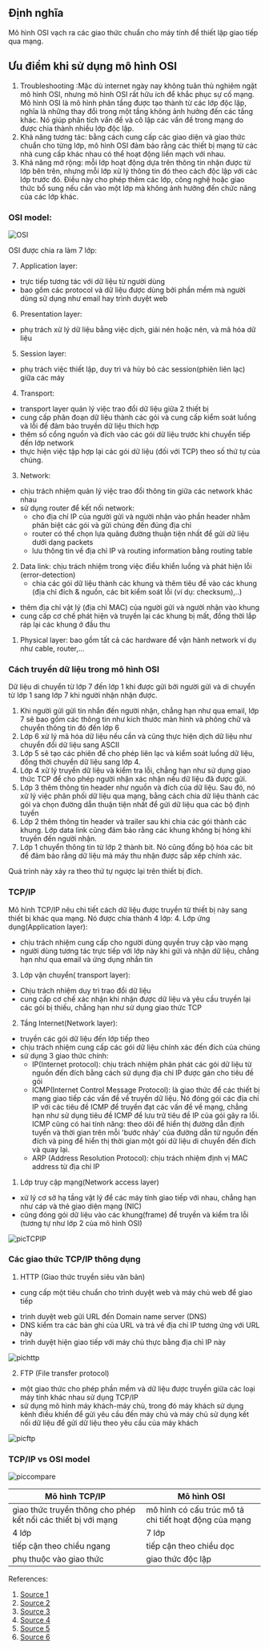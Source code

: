 ## Định nghĩa
Mô hình OSI vạch ra các giao thức chuẩn cho máy tính để thiết lập giao tiếp qua mạng.
## Ưu điểm khi sử dụng mô hình OSI
1. Troubleshooting :Mặc dù internet ngày nay không tuân thủ nghiêm ngặt mô hình OSI, nhưng mô hình OSI rất hữu ích để khắc phục sự cố mạng. Mô hình OSI là mô hình phân tầng được tạo thành từ các lớp độc lập, nghĩa là những thay đổi trong một tầng không ảnh hưởng đến các tầng khác. Nó giúp phân tích vấn đề và cô lập các vấn đề trong mạng do được chia thành nhiều lớp độc lập. 
2. Khả năng tương tác: bằng cách cung cấp các giao diện và giao thức chuẩn cho từng lớp, mô hình OSI đảm bảo rằng các thiết bị mạng từ các nhà cung cấp khác nhau có thể hoạt động liền mạch với nhau.
3. Khả năng mở rộng: mỗi lớp hoạt động dựa trên thông tin nhận được từ lớp bên trên, nhưng mỗi lớp xử lý thông tin đó theo cách độc lập với các lớp trước đó. Điều này cho phép thêm các lớp, công nghệ hoặc giao thức bổ sung nếu cần vào một lớp mà không ảnh hưởng đến chức năng của các lớp khác.

### OSI model:

![OSI](./images/Osi_model.png)
 
 OSI được chia ra làm 7 lớp: 
 
 7. Application layer:
- trực tiếp tương tác với dữ liệu từ người dùng
- bao gồm các protocol và dữ liệu được dùng bởi phần mềm mà người dùng sử dụng như email hay trình duyệt web
6. Presentation layer:
- phụ trách xử lý dữ liệu bằng việc dịch, giải nén hoặc nén, và mã hóa dữ liệu
5. Session layer:
- phụ trách việc thiết lập, duy trì và hủy bỏ các session(phiên liên lạc) giữa các máy
4. Transport: 
- transport layer quản lý việc trao đổi dữ liệu giữa 2 thiết bị
- cung cấp phân đoạn dữ liệu thành các gói và cung cấp kiểm soát luồng và lỗi để đảm bảo truyền dữ liệu thích hợp
- thêm số cổng nguồn và đích vào các gói dữ liệu trước khi chuyển tiếp đến lớp network
- thực hiện việc tập hợp lại các gói dữ liệu (đối với TCP) theo số thứ tự của chúng.
3. Network: 
- chịu trách nhiệm quản lý việc trao đổi thông tin giữa các network khác nhau
- sử dụng router để kết nối network:
	+ cho địa chỉ IP của người gửi và người nhận vào phần header nhằm phân biệt các gói và gửi chúng đến đúng địa chỉ
	+ router có thể chọn lựa quãng đường thuận tiện nhất để gửi dữ liệu dưới dạng packets
	+ lưu thông tin về địa chỉ IP và routing information bằng routing table
2. Data link: chịu trách nhiệm trong việc điều khiển luồng và phát hiện lỗi (error-detection)
	- chia các gói dữ liệu thành các khung và thêm tiêu đề vào các khung (địa chỉ đích & nguồn, các bit kiểm soát lỗi (ví dụ: checksum),..)
- thêm địa chỉ vật lý (địa chỉ MAC) của người gửi và người nhận vào khung
- cung cấp cơ chế phát hiện và truyền lại các khung bị mất, đồng thời lắp ráp lại các khung ở đầu thu
1. Physical layer: bao gồm tất cả các hardware để vận hành network ví dụ như cable, router,...
### Cách truyền dữ liệu trong mô hình OSI
Dữ liệu di chuyển từ lớp 7 đến lớp 1 khi được gửi bởi người gửi và di chuyển từ lớp 1 sang lớp 7 khi người nhận nhận được.

1. Khi người gửi gửi tin nhắn đến người nhận, chẳng hạn như qua email, lớp 7 sẽ bao gồm các thông tin như kích thước màn hình và phông chữ và chuyển thông tin đó đến lớp 6
2. Lớp 6 xử lý mã hóa dữ liệu nếu cần và cũng thực hiện dịch dữ liệu như chuyển đổi dữ liệu sang ASCII
3. Lớp 5 sẽ tạo các phiên để cho phép liên lạc và kiểm soát luồng dữ liệu, đồng thời chuyển dữ liệu sang lớp 4.
4. Lớp 4 xử lý truyền dữ liệu và kiểm tra lỗi, chẳng hạn như sử dụng giao thức TCP để cho phép người nhận xác nhận nếu dữ liệu đã được gửi.
5. Lớp 3 thêm thông tin header như nguồn và đích của dữ liệu. Sau đó, nó xử lý việc phân phối dữ liệu qua mạng, bằng cách chia dữ liệu thành các gói và chọn đường dẫn thuận tiện nhất để gửi dữ liệu qua các bộ định tuyến
6. Lớp 2 thêm thông tin header và trailer sau khi chia các gói thành các khung. Lớp data link cũng đảm bảo rằng các khung không bị hỏng khi truyền đến người nhận.
7. Lớp 1 chuyển thông tin từ lớp 2 thành bit. Nó cũng đồng bộ hóa các bit để đảm bảo rằng dữ liệu mà máy thu nhận được sắp xếp chính xác.

Quá trình này xảy ra theo thứ tự ngược lại trên thiết bị đích.


### TCP/IP
Mô hình TCP/IP nêu chi tiết cách dữ liệu được truyền từ thiết bị này sang thiết bị khác qua mạng.
Nó được chia thành 4 lớp:
4. Lớp ứng dụng(Application layer):
- chịu trách nhiệm cung cấp cho người dùng quyền truy cập vào mạng
- người dùng tương tác trực tiếp với lớp này khi gửi và nhận dữ liệu, chẳng hạn như qua email và ứng dụng nhắn tin
3. Lớp vận chuyển( transport layer):
- Chịu trách nhiệm duy trì trao đổi dữ liệu
- cung cấp cơ chế xác nhận khi nhận được dữ liệu và yêu cầu truyền lại các gói bị thiếu, chẳng hạn như sử dụng giao thức TCP
2. Tầng Internet(Network layer):
- truyền các gói dữ liệu đến lớp tiếp theo
- chịu trách nhiệm cung cấp các gói dữ liệu chính xác đến đích của chúng
- sử dụng 3 giao thức chính:
	+ IP(Internet protocol): chịu trách nhiệm phân phát các gói dữ liệu từ nguồn đến đích bằng cách sử dụng địa chỉ IP được gán cho tiêu đề gói
	+ ICMP(Internet Control Message Protocol): là giao thức để các thiết bị mạng giao tiếp các vấn đề về truyền dữ liệu. Nó đóng gói các địa chỉ IP với các tiêu đề ICMP để truyền đạt các vấn đề về mạng, chẳng hạn như sử dụng tiêu đề ICMP để lưu trữ tiêu đề IP của gói gây ra lỗi. ICMP cũng có hai tính năng: theo dõi để hiển thị đường dẫn định tuyến và thời gian trên mỗi 'bước nhảy' của đường dẫn từ nguồn đến đích và ping để hiển thị thời gian một gói dữ liệu di chuyển đến đích và quay lại.
	+ ARP (Address Resolution Protocol): chịu trách nhiệm định vị MAC address từ địa chỉ IP
1. Lớp truy cập mạng(Network access layer)
- xử lý cơ sở hạ tầng vật lý để các máy tính giao tiếp với nhau, chẳng hạn như cáp và thẻ giao diện mạng (NIC)
- cũng đóng gói dữ liệu vào các khung(frame) để truyền và kiểm tra lỗi (tương tự như lớp 2 của mô hình OSI)

![picTCPIP](./images/TCP_IP.png)

### Các giao thức TCP/IP thông dụng
1. HTTP (Giao thức truyền siêu văn bản)
- cung cấp một tiêu chuẩn cho trình duyệt web và máy chủ web để giao tiếp
+ trình duyệt web gửi URL đến Domain name server (DNS)
+ DNS kiểm tra các bản ghi của URL và trả về địa chỉ IP tương ứng với URL này
+ trình duyệt hiện giao tiếp với máy chủ thực bằng địa chỉ IP này

![pichttp](./images/http.png)

2. FTP (File transfer protocol)
- một giao thức cho phép phần mềm và dữ liệu được truyền giữa các loại máy tính khác nhau sử dụng TCP/IP
- sử dụng mô hình máy khách-máy chủ, trong đó máy khách sử dụng kênh điều khiển để gửi yêu cầu đến máy chủ và máy chủ sử dụng kết nối dữ liệu để gửi dữ liệu theo yêu cầu của máy khách

![picftp](./images/ftp.png)


### TCP/IP vs OSI model

![piccompare](./images/comparemodels.png)

|Mô hình TCP/IP |Mô hình OSI|
|------|--------|
|giao thức truyền thông cho phép kết nối các thiết bị với mạng|mô hình có cấu trúc mô tả chi tiết hoạt động của mạng|
|4 lớp| 7 lớp|
|tiếp cận theo chiều ngang|tiếp cận theo chiều dọc|
|phụ thuộc vào giao thức| giao thức độc lập |


References:
1. [Source 1](https://www.ccexpert.us/distance-vector/how-data-flows-through-the-osi-layers.html)
2. [Source 2](https://www.cloudflare.com/learning/ddos/glossary/internet-control-message-protocol-icmp/)
3. [Source 3](https://www.guru99.com/tcp-ip-model.html)
4. [Source 4](https://afteracademy.com/blog/what-is-ftp-and-how-does-an-ftp-work/)
5. [Source 5](https://www.geeksforgeeks.org/http-full-form/)
6. [Source 6](https://www.geeksforgeeks.org/layers-of-osi-model/)


